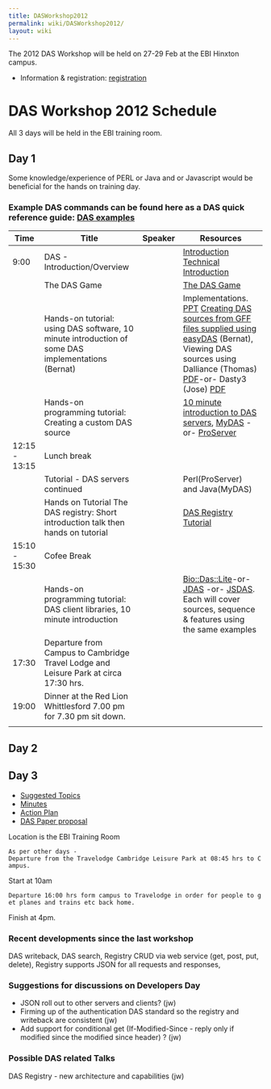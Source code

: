 ```yaml
---
title: DASWorkshop2012
permalink: wiki/DASWorkshop2012/
layout: wiki
---
```


The 2012 DAS Workshop will be held on 27-29 Feb at the EBI Hinxton
campus.

-   Information & registration:
    [registration](http://www.ebi.ac.uk/training/onsite/120227_DAS.html)

DAS Workshop 2012 Schedule
==========================

All 3 days will be held in the EBI training room.

Day 1
-----

Some knowledge/experience of PERL or Java and or Javascript would be
beneficial for the hands on training day.

### Example DAS commands can be found here as a DAS quick reference guide: [DAS examples](http://www.dasregistry.org/DASCommandExamples.jsp)

| Time          | Title                                                                                              | Speaker | Resources                                                                                                                                                                                                                                                                                                                                                                                                                                                                         |
|---------------|----------------------------------------------------------------------------------------------------|---------|-----------------------------------------------------------------------------------------------------------------------------------------------------------------------------------------------------------------------------------------------------------------------------------------------------------------------------------------------------------------------------------------------------------------------------------------------------------------------------------|
| 9:00          | DAS - Introduction/Overview                                                                        |         | [Introduction](http://www.biotnet.org/training-materials/introduction-das) [Technical Introduction](http://www.biotnet.org/training-materials/technical-introduction-das)                                                                                                                                                                                                                                                                                                         |
|               | The DAS Game                                                                                       |         | [The DAS Game](http://www.biotnet.org/training-materials/das-game)                                                                                                                                                                                                                                                                                                                                                                                                                |
|               | Hands-on tutorial: using DAS software, 10 minute introduction of some DAS implementations (Bernat) |         | Implementations. [PPT](http://www.lsi.upc.edu/~bgel/research/easydas/tutorial/Implementations.ppt) [Creating DAS sources from GFF files supplied using easyDAS](http://code.google.com/p/easydas/wiki/tutorialDASWorkshop2011) (Bernat), Viewing DAS sources using Dalliance (Thomas) [PDF](http://www.biodalliance.org/people/thomas/dalliance-for-das-workshop.pdf)-or- Dasty3 (Jose) [PDF](http://www.ebi.ac.uk/~ljgarcia/Presentations/Tutorials/DASTY3_DASWorkshop_2011.pdf) |
|               | Hands-on programming tutorial: Creating a custom DAS source                                        |         | [10 minute introduction to DAS servers](http://www.biotnet.org/training-materials/das-servers), [MyDAS](http://code.google.com/p/mydas/wiki/Tutorials) -or- [ProServer](http://www.biotnet.org/training-materials/bio-das-proserver-tutorial)                                                                                                                                                                                                                                     |
| 12:15 - 13:15 | Lunch break                                                                                        |
|               | Tutorial - DAS servers continued                                                                   |         | Perl(ProServer) and Java(MyDAS)                                                                                                                                                                                                                                                                                                                                                                                                                                                   |
|               | Hands on Tutorial The DAS registry: Short introduction talk then hands on tutorial                 |         | [DAS Registry Tutorial](http://www.biotnet.org/training-materials/short-das-registry-tutorial-basic-knowledge)                                                                                                                                                                                                                                                                                                                                                                    |
| 15:10 - 15:30 | Cofee Break                                                                                        |
|               | Hands-on programming tutorial: DAS client libraries, 10 minute introduction                        |         | [Bio::Das::Lite](http://www.biotnet.org/training-materials/bio-das-lite-tutorial)-or- [JDAS](http://www.biotnet.org/training-materials/jdas) -or- [JSDAS](http://code.google.com/p/jsdas/wiki/tutorial). Each will cover sources, sequence & features using the same examples                                                                                                                                                                                                     |
| 17:30         | Departure from Campus to Cambridge Travel Lodge and Leisure Park at circa 17:30 hrs.               |
| 19:00         | Dinner at the Red Lion Whittlesford 7.00 pm for 7.30 pm sit down.                                  |         |                                                                                                                                                                                                                                                                                                                                                                                                                                                                                   |
||

Day 2
-----

Day 3
-----

-   [Suggested Topics](/wiki/DASWorkshop2011/day3/topics "wikilink")
-   [Minutes](/wiki/DASWorkshop2011/day3/minutes "wikilink")
-   [Action Plan](/wiki/DASWorkshop2011/day3/actionplan "wikilink")
-   [DAS Paper proposal](/wiki/DASWorkshop2011/day3/paperproposal "wikilink")

Location is the EBI Training Room

`As per other days -Departure from the Travelodge Cambridge Leisure Park at 08:45 hrs to Campus.`

Start at 10am

`Departure 16:00 hrs form campus to Travelodge in order for people to get planes and trains etc back home.`

Finish at 4pm.

### Recent developments since the last workshop

DAS writeback, DAS search, Registry CRUD via web service (get, post,
put, delete), Registry supports JSON for all requests and responses,

### Suggestions for discussions on Developers Day

-   JSON roll out to other servers and clients? (jw)
-   Firming up of the authentication DAS standard so the registry and
    writeback are consistent (jw)
-   Add support for conditional get (If-Modified-Since - reply only if
    modified since the modified since header) ? (jw)

### Possible DAS related Talks

DAS Registry - new architecture and capabilities (jw)

